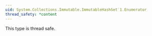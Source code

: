 ```yaml
---
uid: System.Collections.Immutable.ImmutableHashSet`1.Enumerator
thread_safety: *content
---
```


This type is thread safe.


